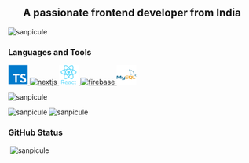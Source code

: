 <h2 align="center">A passionate frontend developer from India</h2>

<p align="left">
  <img src="https://komarev.com/ghpvc/?username=sanpicule&label=Profile%20views&color=0e75b6&style=flat" alt="sanpicule" />
</p>


<h3 align="left">Languages and Tools</h3>
<p align="left">
  <a href="https://www.typescriptlang.org/" target="_blank" rel="noreferrer">
    <img src="https://raw.githubusercontent.com/devicons/devicon/master/icons/typescript/typescript-original.svg" alt="typescript" width="40" height="40"/>
  </a>
  <a href="https://nextjs.org/" target="_blank" rel="noreferrer">
    <img src="https://cdn.worldvectorlogo.com/logos/nextjs-2.svg" alt="nextjs" width="40" height="40"/>
  </a>
  <a href="https://reactjs.org/" target="_blank" rel="noreferrer">
    <img src="https://raw.githubusercontent.com/devicons/devicon/master/icons/react/react-original-wordmark.svg" alt="react" width="40" height="40"/>
  </a>
  <a href="https://firebase.google.com/" target="_blank" rel="noreferrer">
    <img src="https://www.vectorlogo.zone/logos/firebase/firebase-icon.svg" alt="firebase" width="40" height="40"/>
  </a>

  <a href="https://www.mysql.com/" target="_blank" rel="noreferrer">
    <img src="https://raw.githubusercontent.com/devicons/devicon/master/icons/mysql/mysql-original-wordmark.svg" alt="mysql" width="40" height="40"/>
  </a>
</p>
<p align="left"> <img src="http://github-profile-summary-cards.vercel.app/api/cards/profile-details?username=sanpicule&theme=react" alt="sanpicule" /> </p>
<p align="left">
  <img src="http://github-profile-summary-cards.vercel.app/api/cards/repos-per-language?username=sanpicule&theme=react" alt="sanpicule" />
  <img src="http://github-profile-summary-cards.vercel.app/api/cards/productive-time?username=sanpicule&theme=react&utcOffset=8" alt="sanpicule" />
</p>
<h3 align="left">GitHub Status</h3>
<p>&nbsp;<img align="center" src="https://github-readme-stats.vercel.app/api?username=sanpicule&show_icons=true&locale=en" alt="sanpicule" /></p>

